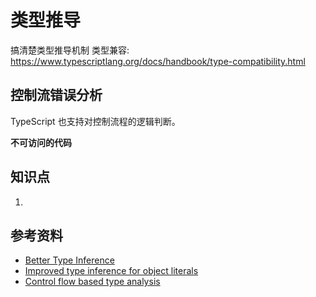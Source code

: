 # 类型推导

搞清楚类型推导机制
类型兼容: https://www.typescriptlang.org/docs/handbook/type-compatibility.html

## 控制流错误分析
TypeScript 也支持对控制流程的逻辑判断。

**不可访问的代码**


## 知识点
1.
## 参考资料
* [Better Type Inference](https://www.typescriptlang.org/v2/docs/handbook/release-notes/overview.html#type-guards)
* [Improved type inference for object literals](https://www.typescriptlang.org/v2/docs/handbook/release-notes/overview.html#improved-type-inference-for-object-literals)
* [Control flow based type analysis](https://www.typescriptlang.org/v2/docs/handbook/release-notes/overview.html#control-flow-based-type-analysis)